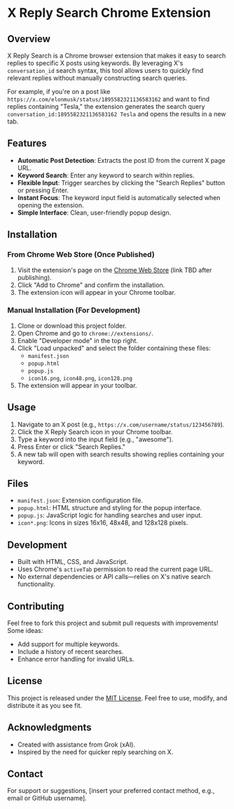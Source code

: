# X Reply Search Chrome Extension

## Overview
X Reply Search is a Chrome browser extension that makes it easy to search replies to specific X posts using keywords. By leveraging X's `conversation_id` search syntax, this tool allows users to quickly find relevant replies without manually constructing search queries.

For example, if you're on a post like `https://x.com/elonmusk/status/1895582321136583162` and want to find replies containing "Tesla," the extension generates the search query `conversation_id:1895582321136583162 Tesla` and opens the results in a new tab.

## Features
- **Automatic Post Detection**: Extracts the post ID from the current X page URL.
- **Keyword Search**: Enter any keyword to search within replies.
- **Flexible Input**: Trigger searches by clicking the "Search Replies" button or pressing Enter.
- **Instant Focus**: The keyword input field is automatically selected when opening the extension.
- **Simple Interface**: Clean, user-friendly popup design.

## Installation
### From Chrome Web Store (Once Published)
1. Visit the extension's page on the [Chrome Web Store](#) (link TBD after publishing).
2. Click "Add to Chrome" and confirm the installation.
3. The extension icon will appear in your Chrome toolbar.

### Manual Installation (For Development)
1. Clone or download this project folder.
2. Open Chrome and go to `chrome://extensions/`.
3. Enable "Developer mode" in the top right.
4. Click "Load unpacked" and select the folder containing these files:
   - `manifest.json`
   - `popup.html`
   - `popup.js`
   - `icon16.png`, `icon48.png`, `icon128.png`
5. The extension will appear in your toolbar.

## Usage
1. Navigate to an X post (e.g., `https://x.com/username/status/123456789`).
2. Click the X Reply Search icon in your Chrome toolbar.
3. Type a keyword into the input field (e.g., "awesome").
4. Press Enter or click "Search Replies."
5. A new tab will open with search results showing replies containing your keyword.

## Files
- `manifest.json`: Extension configuration file.
- `popup.html`: HTML structure and styling for the popup interface.
- `popup.js`: JavaScript logic for handling searches and user input.
- `icon*.png`: Icons in sizes 16x16, 48x48, and 128x128 pixels.

## Development
- Built with HTML, CSS, and JavaScript.
- Uses Chrome's `activeTab` permission to read the current page URL.
- No external dependencies or API calls—relies on X's native search functionality.

## Contributing
Feel free to fork this project and submit pull requests with improvements! Some ideas:
- Add support for multiple keywords.
- Include a history of recent searches.
- Enhance error handling for invalid URLs.

## License
This project is released under the [MIT License](https://opensource.org/licenses/MIT). Feel free to use, modify, and distribute it as you see fit.

## Acknowledgments
- Created with assistance from Grok (xAI).
- Inspired by the need for quicker reply searching on X.

## Contact
For support or suggestions, [insert your preferred contact method, e.g., email or GitHub username].
